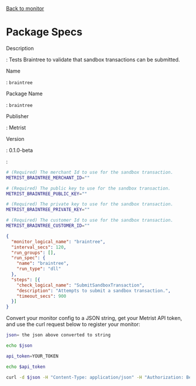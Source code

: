 [Back to monitor](braintree.md)

# Package Specs

Description

: Tests Braintree to validate that sandbox transactions can be submitted.

Name

: `braintree`

Package Name

: `braintree`

Publisher

: Metrist

Version

: 0.1.0-beta

: &nbsp;


<!--@include: /parts/_3.md-->


```sh
# (Required) The merchant Id to use for the sandbox transaction.
METRIST_BRAINTREE_MERCHANT_ID=""

# (Required) The public key to use for the sandbox transaction.
METRIST_BRAINTREE_PUBLIC_KEY=""

# (Required) The private key to use for the sandbox transaction.
METRIST_BRAINTREE_PRIVATE_KEY=""

# (Required) The customer Id to use for the sandbox transaction.
METRIST_BRAINTREE_CUSTOMER_ID=""
```

<!--@include: /parts/tips_env-vars.md -->


<!--@include: /parts/_4.md-->


```json
{
  "monitor_logical_name": "braintree",
  "interval_secs": 120,
  "run_groups": [],
  "run_spec": {
    "name": "braintree",
    "run_type": "dll"
  },
  "steps": [{
    "check_logical_name": "SubmitSandboxTransaction",
    "description": "Attempts to submit a sandbox transaction.",
    "timeout_secs": 900
  }]
}
```




Convert your monitor config to a JSON string, get your Metrist API token, and use the curl request below to register your monitor:

```sh
json= the json above converted to string

echo $json

api_token=YOUR_TOKEN

echo $api_token

curl -d $json -H "Content-Type: application/json" -H "Authorization: Bearer $api_token" 'https://app.metrist.io/api/v0/monitor-config'

```

<!--@include: /parts/tips_api.md-->


<!--@include: /parts/_5.md-->


<!--@include: /parts/result.md-->